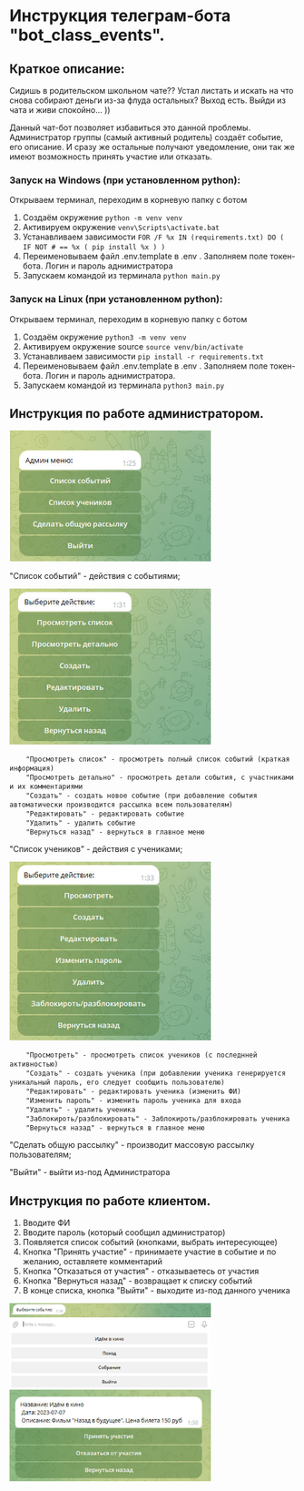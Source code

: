 # Инструкция телеграм-бота "bot_class_events".
## Краткое описание:
Сидишь в родительском школьном чате??
Устал листать и искать на что снова собирают деньги из-за флуда остальных?
Выход есть. Выйди из чата и живи спокойно... ))

Данный чат-бот позволяет избавиться это данной проблемы. Администратор группы
(самый активный родитель) создаёт событие, его описание. И сразу же
остальные получают уведомление, они так же имеют возможность принять
участие или отказать.

### Запуск на Windows (при установленном python):
Открываем терминал, переходим в корневую папку с ботом
1. Создаём окружение ```python -m venv venv```
2. Активируем окружение ```venv\Scripts\activate.bat```
3. Устанавливаем зависимости ```FOR /F %x IN (requirements.txt) DO ( IF NOT # == %x ( pip install %x ) )```
4. Переименовываем файл .env.template в .env . Заполняем поле токен-бота. Логин и пароль аднимистратора
5. Запускаем командой из терминала ```python main.py```

### Запуск на Linux (при установленном python):
Открываем терминал, переходим в корневую папку с ботом
1. Создаём окружение ```python3 -m venv venv```   
2. Активируем окружение source ```source venv/bin/activate```
3. Устанавливаем зависимости ```pip install -r requirements.txt```
4. Переименовываем файл .env.template в .env . Заполняем поле токен-бота. Логин и пароль аднимистратора.
5. Запускаем командой из терминала ```python3 main.py```

## Инструкция по работе администратором.

<img src="./images_readme/admin_menu.jpg" width="355"/>

"Список событий" - действия с событиями;

<img src="./images_readme/events_menu.jpg" width="355"/>

```
    "Просмотреть список" - просмотреть полный список событий (краткая информация)
    "Просмотреть детально" - просмотреть детали события, с участниками и их комментариями
    "Создать" - создать новое событие (при добавление события автоматически производится рассылка всем пользователям)
    "Редактировать" - редактировать событие
    "Удалить" - удалить событие
    "Вернуться назад" - вернуться в главное меню
```

"Список учеников" - действия с учениками;

<img src="./images_readme/students_menu.jpg" width="355"/>

```
    "Просмотреть" - просмотреть список учеников (с последнней активностью)
    "Создать" - создать ученика (при добавлении ученика генерируется уникальный пароль, его следует сообщить пользователю)
    "Редактировать" - редактировать ученика (изменить ФИ)
    "Изменить пароль" - изменить пароль ученика для входа
    "Удалить" - удалить ученика
    "Заблокироть/разблокировать" - Заблокироть/разблокировать ученика
    "Вернуться назад" - вернуться в главное меню
```
    
"Сделать общую рассылку" - производит массовую рассылку пользователям;

"Выйти" - выйти из-под Администратора





## Инструкция по работе клиентом.
1. Вводите ФИ
2. Вводите пароль (который сообщил администратор)
3. Появляется список событий (кнопками, выбрать интересующее)
4. Кнопка "Принять участие" - принимаете участие в событие и по желанию, оставляете комментарий
5. Кнопка "Отказаться от участия" - отказываетесь от участия
6. Кнопка "Вернуться назад" - возвращает к списку событий
7. В конце списка, кнопка "Выйти" - выходите из-под данного ученика

<img src="./images_readme/parent_menu.jpg" width="355"/>
<img src="./images_readme/parent_event_menu.jpg" width="355"/>








